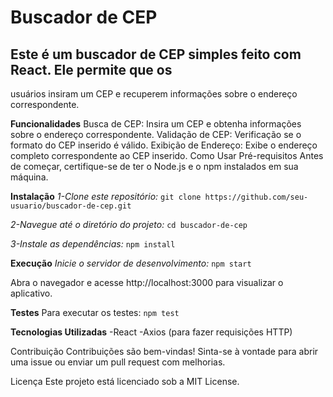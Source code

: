 # Buscador de CEP
## Este é um buscador de CEP simples feito com React. Ele permite que os
usuários insiram um CEP e recuperem informações sobre o endereço correspondente.

**Funcionalidades**
Busca de CEP: Insira um CEP e obtenha informações sobre o endereço correspondente.
Validação de CEP: Verificação se o formato do CEP inserido é válido.
Exibição de Endereço: Exibe o endereço completo correspondente ao CEP inserido.
Como Usar
Pré-requisitos
Antes de começar, certifique-se de ter o Node.js e o npm instalados em sua máquina.

**Instalação**
*1-Clone este repositório:*
`git clone https://github.com/seu-usuario/buscador-de-cep.git`

*2-Navegue até o diretório do projeto:*
`cd buscador-de-cep`

*3-Instale as dependências:*
`npm install`

**Execução**
*Inicie o servidor de desenvolvimento:*
`npm start`

Abra o navegador e acesse http://localhost:3000 para visualizar o aplicativo.

**Testes**
Para executar os testes:
`npm test`


**Tecnologias Utilizadas**
-React
-Axios (para fazer requisições HTTP)

Contribuição
Contribuições são bem-vindas! Sinta-se à vontade para abrir uma issue ou enviar um pull request com melhorias.

Licença
Este projeto está licenciado sob a MIT License.
